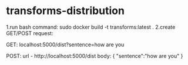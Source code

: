 # transforms-distribution

1.run bash command: sudo docker build -t transforms:latest .
2.create GET/POST request:

GET:
localhost:5000/dist?sentence=how are you

POST:
url - http://localhost:5000/dist
body:
{
 "sentence":"how are you"
}
